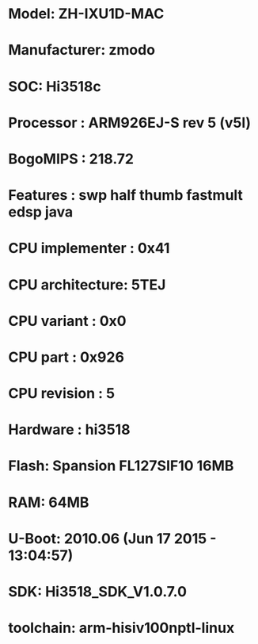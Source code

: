 # Model: ZH-IXU1D-MAC
# Manufacturer: zmodo
#
# SOC: Hi3518c
# Processor       : ARM926EJ-S rev 5 (v5l)
# BogoMIPS        : 218.72
# Features        : swp half thumb fastmult edsp java
# CPU implementer : 0x41
# CPU architecture: 5TEJ
# CPU variant     : 0x0
# CPU part        : 0x926
# CPU revision    : 5
# Hardware        : hi3518
#
# Flash: Spansion FL127SIF10 16MB
# RAM: 64MB
#
# U-Boot: 2010.06 (Jun 17 2015 - 13:04:57)
#
# SDK: Hi3518_SDK_V1.0.7.0
#
# toolchain: arm-hisiv100nptl-linux


